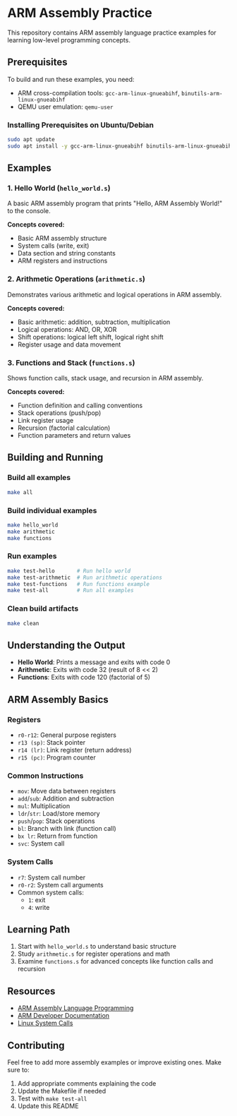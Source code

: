 # ARM Assembly Practice

This repository contains ARM assembly language practice examples for learning low-level programming concepts.

## Prerequisites

To build and run these examples, you need:
- ARM cross-compilation tools: `gcc-arm-linux-gnueabihf`, `binutils-arm-linux-gnueabihf`
- QEMU user emulation: `qemu-user`

### Installing Prerequisites on Ubuntu/Debian
```bash
sudo apt update
sudo apt install -y gcc-arm-linux-gnueabihf binutils-arm-linux-gnueabihf qemu-user
```

## Examples

### 1. Hello World (`hello_world.s`)
A basic ARM assembly program that prints "Hello, ARM Assembly World!" to the console.

**Concepts covered:**
- Basic ARM assembly structure
- System calls (write, exit)
- Data section and string constants
- ARM registers and instructions

### 2. Arithmetic Operations (`arithmetic.s`)
Demonstrates various arithmetic and logical operations in ARM assembly.

**Concepts covered:**
- Basic arithmetic: addition, subtraction, multiplication
- Logical operations: AND, OR, XOR
- Shift operations: logical left shift, logical right shift
- Register usage and data movement

### 3. Functions and Stack (`functions.s`)
Shows function calls, stack usage, and recursion in ARM assembly.

**Concepts covered:**
- Function definition and calling conventions
- Stack operations (push/pop)
- Link register usage
- Recursion (factorial calculation)
- Function parameters and return values

## Building and Running

### Build all examples
```bash
make all
```

### Build individual examples
```bash
make hello_world
make arithmetic
make functions
```

### Run examples
```bash
make test-hello       # Run hello world
make test-arithmetic  # Run arithmetic operations
make test-functions   # Run functions example
make test-all         # Run all examples
```

### Clean build artifacts
```bash
make clean
```

## Understanding the Output

- **Hello World**: Prints a message and exits with code 0
- **Arithmetic**: Exits with code 32 (result of 8 << 2)
- **Functions**: Exits with code 120 (factorial of 5)

## ARM Assembly Basics

### Registers
- `r0-r12`: General purpose registers
- `r13 (sp)`: Stack pointer
- `r14 (lr)`: Link register (return address)
- `r15 (pc)`: Program counter

### Common Instructions
- `mov`: Move data between registers
- `add`/`sub`: Addition and subtraction
- `mul`: Multiplication
- `ldr`/`str`: Load/store memory
- `push`/`pop`: Stack operations
- `bl`: Branch with link (function call)
- `bx lr`: Return from function
- `svc`: System call

### System Calls
- `r7`: System call number
- `r0-r2`: System call arguments
- Common system calls:
  - `1`: exit
  - `4`: write

## Learning Path

1. Start with `hello_world.s` to understand basic structure
2. Study `arithmetic.s` for register operations and math
3. Examine `functions.s` for advanced concepts like function calls and recursion

## Resources

- [ARM Assembly Language Programming](https://www.arm.com/resources/education/books)
- [ARM Developer Documentation](https://developer.arm.com/documentation/)
- [Linux System Calls](https://syscalls.kernelgrok.com/)

## Contributing

Feel free to add more assembly examples or improve existing ones. Make sure to:
1. Add appropriate comments explaining the code
2. Update the Makefile if needed
3. Test with `make test-all`
4. Update this README